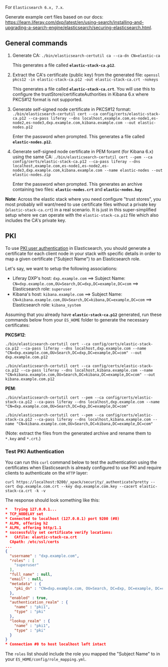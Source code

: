 For `Elasticsearch 6.x, 7.x`.

Generate example cert files based on our docs: https://learn.liferay.com/dxp/latest/en/using-search/installing-and-upgrading-a-search-engine/elasticsearch/securing-elasticsearch.html.

## General commands

1. Generate CA: `./bin/elasticsearch-certutil ca --ca-dn CN=elastic-ca`
  
    This generates a file called **`elastic-stack-ca.p12`**.
  
1. Extract the CA's certificate (public key) from the generated file: `openssl pkcs12 -in elastic-stack-ca.p12 -out elastic-stack-ca.crt -nokeys` 

    This generates a file called **`elastic-stack-ca.crt`**. You will use this to configure the trustStore/certificateAuthorities in Kibana 6.x where PKCS#12 format is not supported.
    
1. Generate self-signed node certificate in PKCS#12 format: `./bin/elasticsearch-certutil cert --ca config/certs/elastic-stack-ca.p12 --ca-pass liferay --dns localhost,example.com,es-node1,es-node2,es-node3,dxp.example.com,kibana.example.com --out elastic-nodes.p12`

    Enter the password when prompted. This generates a file called **`elastic-nodes.p12`**.
    
1. Generate self-signed node certificate in PEM foramt (for Kibana 6.x) using the same CA: `./bin/elasticsearch-certutil cert --pem --ca config/certs/elastic-stack-ca.p12 --ca-pass liferay --dns localhost,example.com,es-node1,es-node2,es-node3,dxp.example.com,kibana.example.com --name elastic-nodes --out elastic-nodes.zip`

    Enter the password when prompted. This generates an archive containing two files: **`elastic-nodes.crt`** and **`elastic-nodes.key`**.

**Note**: Across the elastic stack where you need configure "trust stores", you most probably will want/need to use certificate files without a private key (`elastic-stack-ca.crt`) in a real scenario. It is just in this super-simplified setup where we can operate with the `elastic-stack-ca.p12` file which also includes the CA's private key.

## PKI

To use [PKI user authentication](https://www.elastic.co/guide/en/elasticsearch/reference/current/pki-realm.html) in Elasticsearch, you should generate a certificate for each client node in your stack with specific details in order to map a given certificate ("Subject Name") to an Elasticsearch role.

Let's say, we want to setup the following associations:
* Liferay DXP's host: `dxp.example.com` ==> Subject Name: `CN=dxp.example.com,OU=Search,DC=dxp,DC=example,DC=com` ==> Elasticsearch role: `superuser`
* Kibana's host: `kibana.example.com` ==> Subject Name: `CN=kibana.example.com,OU=Search,DC=kibana,DC=example,DC=com` ==> Elasticsearch role: `kibana_system`

Assuming that you already have **`elastic-stack-ca.p12`** generated, run these commands below from your `ES_HOME` folder to generate the necessary certificates:

**PKCS#12**:

    ./bin/elasticsearch-certutil cert --ca config/certs/elastic-stack-ca.p12 --ca-pass liferay --dns localhost,dxp.example.com --name "CN=dxp.example.com,OU=Search,DC=dxp,DC=example,DC=com" --out dxp.example.com.p12

    ./bin/elasticsearch-certutil cert --ca config/certs/elastic-stack-ca.p12 --ca-pass liferay --dns localhost,kibana.example.com --name "CN=kibana.example.com,OU=Search,DC=kibana,DC=example,DC=com" --out kibana.example.com.p12

**PEM**:

    ./bin/elasticsearch-certutil cert --pem --ca config/certs/elastic-stack-ca.p12 --ca-pass liferay --dns localhost,dxp.example.com --name "CN=dxp.example.com,OU=Search,DC=dxp,DC=example,DC=com"

    ./bin/elasticsearch-certutil cert --pem --ca config/certs/elastic-stack-ca.p12 --ca-pass liferay --dns localhost,kibana.example.com --name "CN=kibana.example.com,OU=Search,DC=kibana,DC=example,DC=com"

(Note: extract the files from the generated archive and rename them to `*.key` and `*.crt`.)

### Test PKI Authentication

You can run this `curl` command below to test the authentication using the certificates when Elasticsearch is already configured to use PKI and require clients to authenticate on the `HTTP` layer:

    curl https://localhost:9200/_xpack/security/_authenticate?pretty --cert dxp.example.com.crt --key dxp.example.com.key --cacert elastic-stack-ca.crt -k -v

The response should look something like this:

```json
*   Trying 127.0.0.1...
* TCP_NODELAY set
* Connected to localhost (127.0.0.1) port 9200 (#0)
* ALPN, offering h2
* ALPN, offering http/1.1
* successfully set certificate verify locations:
*   CAfile: elastic-stack-ca.crt
  CApath: /etc/ssl/certs
...
{
  "username" : "dxp.example.com",
  "roles" : [
    "superuser"
  ],
  "full_name" : null,
  "email" : null,
  "metadata" : {
    "pki_dn" : "CN=dxp.example.com, OU=Search, DC=dxp, DC=example, DC=com"
  },
  "enabled" : true,
  "authentication_realm" : {
    "name" : "pki1",
    "type" : "pki"
  },
  "lookup_realm" : {
    "name" : "pki1",
    "type" : "pki"
  }
}
* Connection #0 to host localhost left intact
```

The `roles` list should include the role you mapped the "Subject Name" to in your `ES_HOME/config/role_mapping.yml`.
